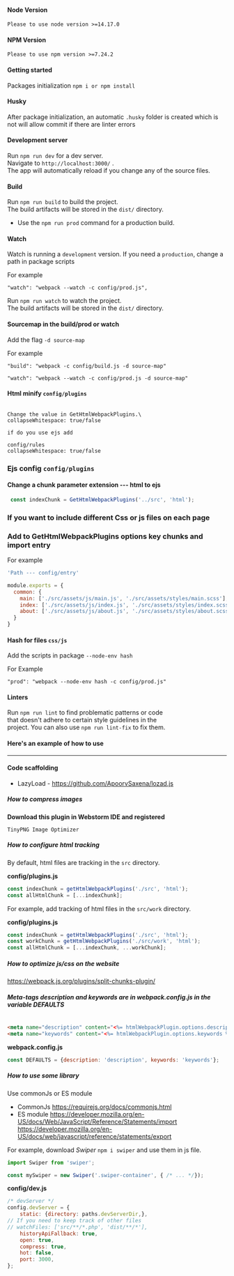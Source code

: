 #### Node Version

`Please to use node version >=14.17.0`

#### NPM Version

`Please to use npm version >=7.24.2`

#### Getting started

Packages initialization `npm i or npm install`

#### Husky

After package initialization,
an automatic `.husky` folder is created which is not
will allow commit if there are linter errors

#### Development server

Run `npm run dev` for a dev server.\
Navigate to `http://localhost:3000/` .\
The app will automatically reload if you change
any of the source files.

#### Build

Run `npm run build` to build the project.\
The build artifacts will be stored in the `dist/` directory.

* Use the `npm run prod` command for a production build.

#### Watch

Watch is running a `development` version.
If you need a `production`, change a path in package scripts

For example

`"watch": "webpack --watch -c config/prod.js",`

Run `npm run watch` to watch the project.\
The build artifacts will be stored in the `dist/` directory.

#### Sourcemap in the build/prod or watch

Add the flag `-d source-map`

For example

`"build": "webpack -c config/build.js -d source-map"`

`"watch": "webpack --watch -c config/prod.js -d source-map"`

#### Html minify `config/plugins`

```

Change the value in GetHtmlWebpackPlugins.\
collapseWhitespace: true/false

if do you use ejs add

config/rules
collapseWhitespace: true/false

```

### Ejs config `config/plugins`
#### Change a chunk parameter extension --- html to ejs

````javascript
 const indexChunk = GetHtmlWebpackPlugins('../src', 'html');
````

### If you want to include different Css or js files on each page
### Add to GetHtmlWebpackPlugins options key chunks and import entry
For example
````javascript
'Path --- config/entry'

module.exports = {
  common: {
    main: ['./src/assets/js/main.js', './src/assets/styles/main.scss'],
    index: ['./src/assets/js/index.js', './src/assets/styles/index.scss'],
    about: ['./src/assets/js/about.js', './src/assets/styles/about.scss']
  }
}
````

#### Hash for files `css/js`

Add the scripts in package  `--node-env hash`

For Example

````
"prod": "webpack --node-env hash -c config/prod.js"
````

#### Linters

Run `npm run lint` to find problematic patterns or code\
that doesn't adhere to certain style guidelines in the\
project. You can also use `npm run lint-fix` to fix them.

#### Here's an example of how to use

<hr/>

#### Code scaffolding

* LazyLoad - https://github.com/ApoorvSaxena/lozad.js

##### How to compress images

**Download this plugin in Webstorm IDE and registered**

```
TinyPNG Image Optimizer
```

##### How to configure html tracking

By default, html files are tracking in the `src` directory.

**config/plugins.js**

```javascript
const indexChunk = getHtmlWebpackPlugins('./src', 'html');
const allHtmlChunk = [...indexChunk];
```

For example, add tracking of html files in the `src/work` directory.

**config/plugins.js**

```javascript
const indexChunk = getHtmlWebpackPlugins('./src', 'html');
const workChunk = getHtmlWebpackPlugins('./src/work', 'html');
const allHtmlChunk = [...indexChunk, ...workChunk];
```

##### How to optimize js/css on the website

https://webpack.js.org/plugins/split-chunks-plugin/


##### Meta-tags description and keywords are in webpack.config.js in the variable DEFAULTS

```html

<meta name="description" content="<%= htmlWebpackPlugin.options.description %>">
<meta name="keywords" content="<%= htmlWebpackPlugin.options.keywords %>">
```

**webpack.config.js**

```javascript
const DEFAULTS = {description: 'description', keywords: 'keywords'};
```

##### How to use some library

Use commonJs or ES module

* CommonJs
  https://requirejs.org/docs/commonjs.html
* ES module
  https://developer.mozilla.org/en-US/docs/Web/JavaScript/Reference/Statements/import
  https://developer.mozilla.org/en-US/docs/web/javascript/reference/statements/export

For example, download *Swiper* `npm i swiper` and use them in js file.

```javascript
import Swiper from 'swiper';

const mySwiper = new Swiper('.swiper-container', { /* ... */});
```

**config/dev.js**

```javascript
/* devServer */
config.devServer = {
    static: {directory: paths.devServerDir,},
// If you need to keep track of other files
// watchFiles: ['src/**/*.php', 'dist/**/*'],
    historyApiFallback: true,
    open: true,
    compress: true,
    hot: false,
    port: 3000,
};
```
